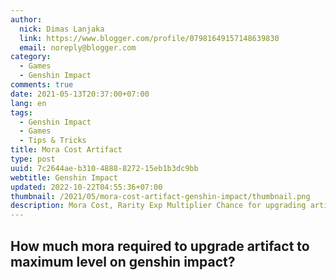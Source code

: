 ```yaml
---
author:
  nick: Dimas Lanjaka
  link: https://www.blogger.com/profile/07981649157148639830
  email: noreply@blogger.com
category:
  - Games
  - Genshin Impact
comments: true
date: 2021-05-13T20:37:00+07:00
lang: en
tags:
  - Genshin Impact
  - Games
  - Tips & Tricks
title: Mora Cost Artifact
type: post
uuid: 7c2644ae-b310-4888-8272-15eb1b3dc9bb
webtitle: Genshin Impact
updated: 2022-10-22T04:55:36+07:00
thumbnail: /2021/05/mora-cost-artifact-genshin-impact/thumbnail.png
description: Mora Cost, Rarity Exp Multiplier Chance for upgrading artifact genshin impact
---
```


<h2>How much mora required to upgrade artifact to maximum level on genshin impact?</h2>
<!-- include mora-cost-artifact-genshin-impact/content.html -->